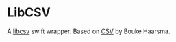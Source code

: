 # LibCSV #

A [libcsv](https://github.com/rgamble/libcsv/) swift wrapper. Based on [CSV](https://github.com/Bouke/CSV) by Bouke Haarsma.